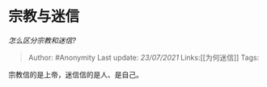 # 宗教与迷信
*怎么区分宗教和迷信?*

> Author: #Anonymity
> Last update: *23/07/2021*
> Links:[[为何迷信]]
> Tags:

宗教信的是上帝，迷信信的是人、是自己。

